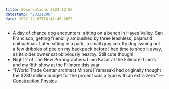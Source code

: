 ```yaml
---
title: Observations 2022-12-06
datestamp: "20221206"
date: 2022-12-07T16:47:45.205Z
---
```

- A day of chance dog encounters: sitting on a bench in Hayes Valley, San Francisco, getting friendlily ambushed by three leashless, pajama’d chihuahuas. Later, sitting in a park, a small gray scruffy dog issuing out a few dribbles of pee on my backpack before I had time to shoo it away, as its older owner sat obliviously nearby. Still cute though!
- Night 2 of The New Pornographers Liam Kazar at the Fillmore! Liam’s and my fifth show at the Fillmore this year.
- “[World Trade Center architect Minoru] Yamasaki had originally thought the $280 million budget for the project was a typo with an extra zero.” — [Construction Physics](https://open.substack.com/pub/constructionphysics/p/building-fast-and-slow-part-iii-design?r=62534&utm_medium=ios&utm_campaign=post)